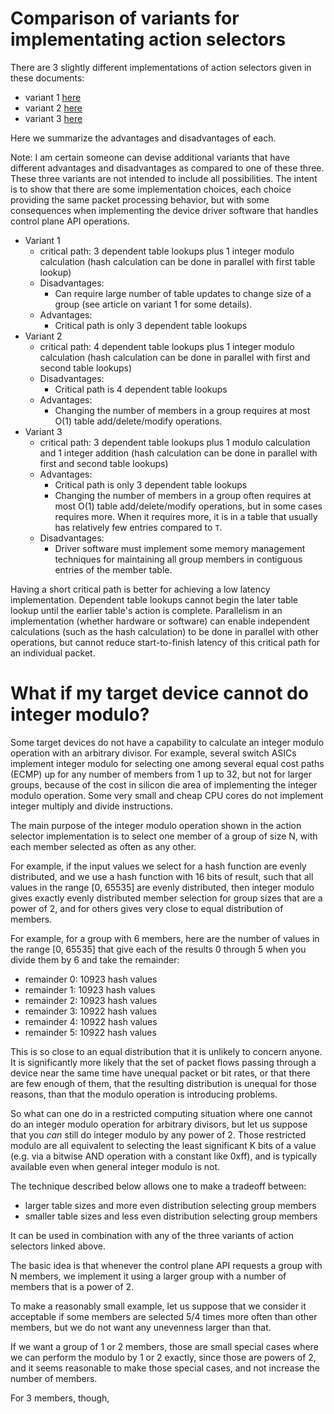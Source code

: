 # Comparison of variants for implementating action selectors

There are 3 slightly different implementations of action selectors
given in these documents:

+ variant 1 [here](README-action-selector-variant1.md)
+ variant 2 [here](README-action-selector-variant2.md)
+ variant 3 [here](README-action-selector-variant3.md)

Here we summarize the advantages and disadvantages of each.

Note: I am certain someone can devise additional variants that have
different advantages and disadvantages as compared to one of these
three.  These three variants are not intended to include all
possibilities.  The intent is to show that there are some
implementation choices, each choice providing the same packet
processing behavior, but with some consequences when implementing the
device driver software that handles control plane API operations.

+ Variant 1
  + critical path: 3 dependent table lookups plus 1 integer modulo
    calculation (hash calculation can be done in parallel with first
    table lookup)
  + Disadvantages:
    + Can require large number of table updates to change size of a
      group (see article on variant 1 for some details).
  + Advantages:
    + Critical path is only 3 dependent table lookups
+ Variant 2
  + critical path: 4 dependent table lookups plus 1 integer modulo
    calculation (hash calculation can be done in parallel with first
    and second table lookups)
  + Disadvantages:
    + Critical path is 4 dependent table lookups
  + Advantages:
    + Changing the number of members in a group requires at most O(1)
      table add/delete/modify operations.
+ Variant 3
  + critical path: 3 dependent table lookups plus 1 modulo calculation
    and 1 integer addition (hash calculation can be done in parallel
    with first and second table lookups)
  + Advantages:
    + Critical path is only 3 dependent table lookups
    + Changing the number of members in a group often requires at most
      O(1) table add/delete/modify operations, but in some cases
      requires more.  When it requires more, it is in a table that
      usually has relatively few entries compared to `T`.
  + Disadvantages:
    + Driver software must implement some memory management techniques
      for maintaining all group members in contiguous entries of the
      member table.

Having a short critical path is better for achieving a low latency
implementation.  Dependent table lookups cannot begin the later table
lookup until the earlier table's action is complete.  Parallelism in
an implementation (whether hardware or software) can enable
independent calculations (such as the hash calculation) to be done in
parallel with other operations, but cannot reduce start-to-finish
latency of this critical path for an individual packet.


# What if my target device cannot do integer modulo?

Some target devices do not have a capability to calculate an integer
modulo operation with an arbitrary divisor.  For example, several
switch ASICs implement integer modulo for selecting one among several
equal cost paths (ECMP) up for any number of members from 1 up to 32,
but not for larger groups, because of the cost in silicon die area of
implementing the integer modulo operation.  Some very small and cheap
CPU cores do not implement integer multiply and divide instructions.

The main purpose of the integer modulo operation shown in the action
selector implementation is to select one member of a group of size N,
with each member selected as often as any other.

For example, if the input values we select for a hash function are
evenly distributed, and we use a hash function with 16 bits of result,
such that all values in the range [0, 65535] are evenly distributed,
then integer modulo gives exactly evenly distributed member selection
for group sizes that are a power of 2, and for others gives very close
to equal distribution of members.

For example, for a group with 6 members, here are the number of values
in the range [0, 65535] that give each of the results 0 through 5 when
you divide them by 6 and take the remainder:

+ remainder 0: 10923 hash values
+ remainder 1: 10923 hash values
+ remainder 2: 10923 hash values
+ remainder 3: 10922 hash values
+ remainder 4: 10922 hash values
+ remainder 5: 10922 hash values

This is so close to an equal distribution that it is unlikely to
concern anyone.  It is significantly more likely that the set of
packet flows passing through a device near the same time have unequal
packet or bit rates, or that there are few enough of them, that the
resulting distribution is unequal for those reasons, than that the
modulo operation is introducing problems.

So what can one do in a restricted computing situation where one
cannot do an integer modulo operation for arbitrary divisors, but let
us suppose that you _can_ still do integer modulo by any power of 2.
Those restricted modulo are all equivalent to selecting the least
significant K bits of a value (e.g. via a bitwise AND operation with a
constant like 0xff), and is typically available even when general
integer modulo is not.

The technique described below allows one to make a tradeoff between:

+ larger table sizes and more even distribution selecting group members
+ smaller table sizes and less even distribution selecting group members

It can be used in combination with any of the three variants of action
selectors linked above.

The basic idea is that whenever the control plane API requests a group
with N members, we implement it using a larger group with a number of
members that is a power of 2.

To make a reasonably small example, let us suppose that we consider it
acceptable if some members are selected 5/4 times more often than
other members, but we do not want any unevenness larger than that.

If we want a group of 1 or 2 members, those are small special cases
where we can perform the modulo by 1 or 2 exactly, since those are
powers of 2, and it seems reasonable to make those special cases, and
not increase the number of members.

For 3 members, though, 
